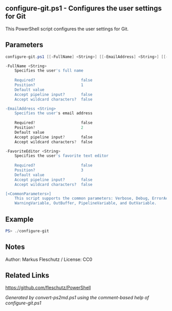 ## configure-git.ps1 - Configures the user settings for Git

This PowerShell script configures the user settings for Git.

## Parameters
```powershell
configure-git.ps1 [[-FullName] <String>] [[-EmailAddress] <String>] [[-FavoriteEditor] <String>] [<CommonParameters>]

-FullName <String>
    Specifies the user's full name
    
    Required?                    false
    Position?                    1
    Default value                
    Accept pipeline input?       false
    Accept wildcard characters?  false

-EmailAddress <String>
    Specifies the user's email address
    
    Required?                    false
    Position?                    2
    Default value                
    Accept pipeline input?       false
    Accept wildcard characters?  false

-FavoriteEditor <String>
    Specifies the user's favorite text editor
    
    Required?                    false
    Position?                    3
    Default value                
    Accept pipeline input?       false
    Accept wildcard characters?  false

[<CommonParameters>]
    This script supports the common parameters: Verbose, Debug, ErrorAction, ErrorVariable, WarningAction, 
    WarningVariable, OutBuffer, PipelineVariable, and OutVariable.
```

## Example
```powershell
PS> ./configure-git

```

## Notes
Author: Markus Fleschutz / License: CC0

## Related Links
https://github.com/fleschutz/PowerShell

*Generated by convert-ps2md.ps1 using the comment-based help of configure-git.ps1*
